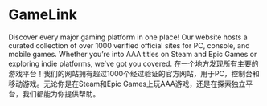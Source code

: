 # GameLink
Discover every major gaming platform in one place! Our website hosts a curated collection of over 1000 verified official sites for PC, console, and mobile games. Whether you’re into AAA titles on Steam and Epic Games or exploring indie platforms, we’ve got you covered.
在一个地方发现所有主要的游戏平台！我们的网站拥有超过1000个经过验证的官方网站，用于PC，控制台和移动游戏。无论你是在Steam和Epic Games上玩AAA游戏，还是在探索独立平台，我们都能为你提供帮助。

